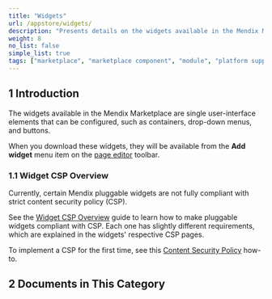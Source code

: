 ```yaml
---
title: "Widgets"
url: /appstore/widgets/
description: "Presents details on the widgets available in the Mendix Marketplace."
weight: 8
no_list: false
simple_list: true
tags: ["marketplace", "marketplace component", "module", "platform support"]
---
```


## 1 Introduction

The widgets available in the Mendix Marketplace are single user-interface elements that can be configured, such as containers, drop-down menus, and buttons.

When you download these widgets, they will be available from the **Add widget** menu item on the [page editor](/refguide/page/) toolbar.

### 1.1 Widget CSP Overview

Currently, certain Mendix pluggable widgets are not fully compliant with strict content security policy (CSP). 

See the [Widget CSP Overview](/appstore/widgets/security/content-security-policy/) guide to learn how to make pluggable widgets compliant with CSP. Each one has slightly different requirements, which are explained in the widgets' respective CSP pages.

To implement a CSP for the first time, see this [Content Security Policy](/howto/security/csp/) how-to.

## 2 Documents in This Category
